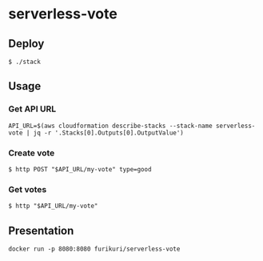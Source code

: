 # serverless-vote

## Deploy
```
$ ./stack
```

## Usage

### Get API URL
```
API_URL=$(aws cloudformation describe-stacks --stack-name serverless-vote | jq -r '.Stacks[0].Outputs[0].OutputValue')
```

### Create vote
```
$ http POST "$API_URL/my-vote" type=good
```

### Get votes
```
$ http "$API_URL/my-vote"
```

## Presentation

```
docker run -p 8080:8080 furikuri/serverless-vote
```